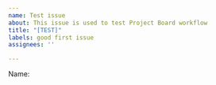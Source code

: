 ```yaml
---
name: Test issue
about: This issue is used to test Project Board workflow
title: "[TEST]"
labels: good first issue
assignees: ''

---
```


Name:
